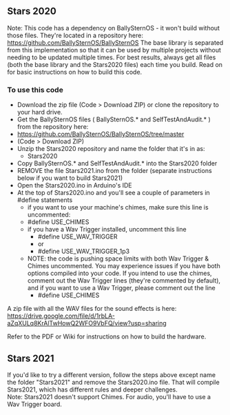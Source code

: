 ## Stars 2020

Note: This code has a dependency on BallySternOS - it won't build without those files. They're located in a repository here:
https://github.com/BallySternOS/BallySternOS
The base library is separated from this implementation so that it can be used by multiple projects without needing to be updated multiple times. For best results, always get all files (both the base library and the Stars2020 files) each time you build. Read on for basic instructions on how to build this code.


### To use this code
* Download the zip file (Code > Download ZIP) or clone the repository to your hard drive.  
* Get the BallySternOS files ( BallySternOS.* and SelfTestAndAudit.* ) from the repository here:  
 * https://github.com/BallySternOS/BallySternOS/tree/master
 * (Code > Download ZIP)
* Unzip the Stars2020 repository and name the folder that it's in as:
  * Stars2020  
* Copy BallySternOS.* and SelfTestAndAudit.* into the Stars2020 folder
* REMOVE the file Stars2021.ino from the folder (separate instructions below if you want to build Stars2021)  
* Open the Stars2020.ino in Arduino's IDE
* At the top of Stars2020.ino and you'll see a couple of parameters in #define statements
  * if you want to use your machine's chimes, make sure this line is uncommented:  
   * #define USE_CHIMES  
  * if you have a Wav Trigger installed, uncomment this line 
    * #define USE_WAV_TRIGGER
    * or 
    * #define USE_WAV_TRIGGER_1p3 
  * NOTE: the code is pushing space limits with both Wav Trigger & Chimes uncommented. You may experience issues if you have both options compiled into your code. If you intend to use the chimes, comment out the Wav Trigger lines (they're commented by default), and if you want to use a Wav Trigger, please comment out the line 
    * #define USE_CHIMES  

  
A zip file with all the WAV files for the sound effects is here:  
https://drive.google.com/file/d/1rbLA-aZqXULq8KrAlTwHowQ2WFO9VbFQ/view?usp=sharing  
  
Refer to the PDF or Wiki for instructions on how to build the hardware.  
  
  
## Stars 2021
If you'd like to try a different version, follow the steps above except name the folder "Stars2021" and remove the Stars2020.ino file. That will compile Stars2021, which has different rules and deeper challenges.  
Note: Stars2021 doesn't support Chimes. For audio, you'll have to use a Wav Trigger board.  
